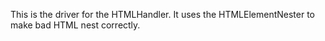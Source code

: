 This is the driver for the HTMLHandler. It uses the HTMLElementNester to make bad HTML nest correctly.